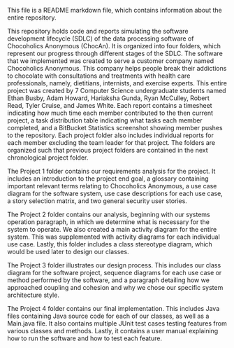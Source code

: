 This file is a README markdown file, which contains information about the entire repository.

This repository holds code and reports simulating the software development lifecycle (SDLC) of the data processing software of Chocoholics Anonymous (ChocAn). It is organized into four folders, which represent our progress through different stages of the SDLC. The software that we implemented was created to serve a customer company named Chocoholics Anonymous. This company helps people break their addictions to chocolate with consultations and treatments with health care professionals, namely, dietitians, internists, and exercise experts. This entire project was created by 7 Computer Science undergraduate students named Ethan Busby, Adam Howard, Hariaksha Gunda, Ryan McCulley, Robert Read, Tyler Cruise, and James White. Each report contains a timesheet indicating how much time each member contributed to the then current project, a task distribution table indicating what tasks each member completed, and a BitBucket Statistics screenshot showing member pushes to the repository. Each project folder also includes individual reports for each member excluding the team leader for that project. The folders are organized such that previous project folders are contained in the next chronological project folder.

The Project 1 folder contains our requirements analysis for the project. It includes an introduction to the project end goal, a glossary containing important relevant terms relating to Chocoholics Anonymous, a use case diagram for the software system, use case descriptions for each use case, a story selection matrix, and two general security user stories. 

The Project 2 folder contains our analysis, beginning with our systems operation paragraph, in which we determine what is necessary for the system to operate. We also created a main activity diagram for the entire system. This was supplemented with activity diagrams for each individual use case. Lastly, this folder includes a class stereotype diagram, which would be used later to design our classes.

The Project 3 folder illustrates our design process. This includes our class diagram for the software project, sequence diagrams for each use case or method performed by the software, and a paragraph detailing how we approached coupling and cohesion and why we chose our specific system architecture style. 

The Project 4 folder contains our final implementation. This includes Java files containing Java source code for each of our classes, as well as a Main.java file. It also contains multiple JUnit test cases testing features from various classes and methods. Lastly, it contains a user manual explaining how to run the software and how to test each feature.